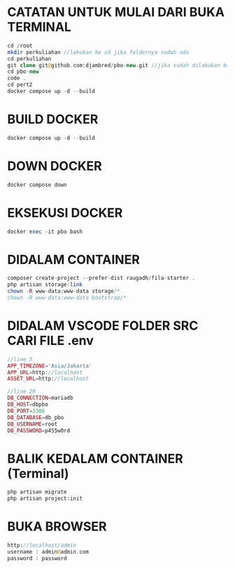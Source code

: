 
# CATATAN UNTUK MULAI DARI BUKA TERMINAL
```php
cd /root
mkdir perkuliahan //lakukan ke cd jika foldernya sudah ada
cd perkuliahan
git clone git@github.com:djambred/pbo-new.git //jika sudah dilakukan bisa di skip step ini
cd pbo-new
code .
cd pert2
docker compose up -d --build
```

# BUILD DOCKER
```php
docker compose up -d --build
```

# DOWN DOCKER
```php
docker compose down
```

# EKSEKUSI DOCKER
```php
docker exec -it pbo bash
```

# DIDALAM CONTAINER 
```php
composer create-project --prefer-dist raugadh/fila-starter .
php artisan storage:link
chown -R www-data:www-data storage/*
chown -R www-data:www-data bootstrap/*
```

# DIDALAM VSCODE FOLDER SRC CARI FILE .env
```php
//line 5
APP_TIMEZONE='Asia/Jakarta'
APP_URL=http://localhost
ASSET_URL=http://localhost

//line 28
DB_CONNECTION=mariadb
DB_HOST=dbpbo
DB_PORT=3306
DB_DATABASE=db_pbo
DB_USERNAME=root
DB_PASSWORD=p455w0rd
```

# BALIK KEDALAM CONTAINER (Terminal)
```php
php artisan migrate
php artisan project:init
```

# BUKA BROWSER
```php
http://localhost/admin
username : admin@admin.com
password : password
```

